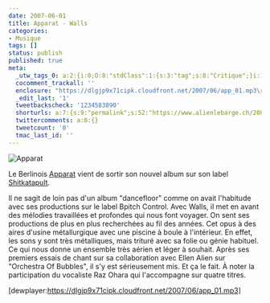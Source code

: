 ```yaml
---
date: 2007-06-01
title: Apparat - Walls
categories:
- Musique
tags: []
status: publish
published: true
meta:
  _utw_tags_0: a:2:{i:0;O:8:"stdClass":1:{s:3:"tag";s:8:"Critique";}i:1;O:8:"stdClass":1:{s:3:"tag";s:7:"Musique";}}
  cocomment_trackall: ''
  enclosure: "https://dlgjp9x71cipk.cloudfront.net/2007/06/app_01.mp3\r\n1564276\r\naudio/mpeg"
  _edit_last: '1'
  tweetbackscheck: '1234583890'
  shorturls: a:7:{s:9:"permalink";s:52:"https://www.alienlebarge.ch/2007/06/01/apparat-walls/";s:7:"tinyurl";s:25:"https://tinyurl.com/bav63n";s:4:"isgd";s:17:"https://is.gd/j8Uv";s:5:"bitly";s:18:"https://bit.ly/YNUQ";s:5:"snipr";s:22:"https://snipr.com/bojl5";s:5:"snurl";s:22:"https://snurl.com/bojl5";s:7:"snipurl";s:24:"https://snipurl.com/bojl5";}
  twittercomments: a:0:{}
  tweetcount: '0'
  tmac_last_id: ''
---
```

<img src="https://dlgjp9x71cipk.cloudfront.net/2007/06/apparat.png" alt="Apparat" />

Le Berlinois <a title="Le site d'Apparat" href="https://www.apparat.net/">Apparat</a> vient de sortir son nouvel album sur son label <a title="Le site de shitkatapult" href="https://www.shitkatapult.com/">Shitkatapult</a>.

Il ne sagit de loin pas d'un album "dancefloor" comme on avait l'habitude avec ses productions sur le label Bpitch Control. Avec Walls, il met en avant des mélodies travaillées et profondes qui nous font voyager. On sent ses productions de plus en plus recherchées au fil des années. Cet opus à des aires d'usine métallurgique avec une piscine à boule à l'intérieur. En effet, les sons y sont très métalliques, mais trituré avec sa folie ou génie habituel. Ce qui nous donne un  ensemble très aérien et léger à souhait.
Après ses premiers essais de chant sur sa collaboration avec Ellen Alien sur "Orchestra Of Bubbles", il s'y est sérieusement mis. Et ça le fait.
À noter la participation du vocaliste Raz Ohara qui l'accompagne sur quatre titres.

[dewplayer:https://dlgjp9x71cipk.cloudfront.net/2007/06/app_01.mp3]
